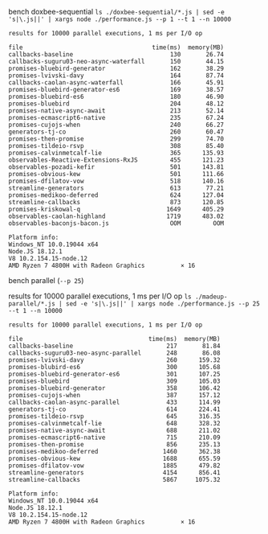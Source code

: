 bench doxbee-sequential `ls ./doxbee-sequential/*.js | sed -e 's|\.js||' | xargs node ./performance.js --p 1 --t 1 --n 10000`

    results for 10000 parallel executions, 1 ms per I/O op

    file                                    time(ms)  memory(MB)
    callbacks-baseline                           130       26.74
    callbacks-suguru03-neo-async-waterfall       150       44.15
    promises-bluebird-generator                  162       38.29
    promises-lvivski-davy                        164       87.74
    callbacks-caolan-async-waterfall             166       45.91
    promises-bluebird-generator-es6              169       38.57
    promises-bluebird-es6                        180       46.90
    promises-bluebird                            204       48.12
    promises-native-async-await                  213       52.14
    promises-ecmascript6-native                  235       67.24
    promises-cujojs-when                         240       66.27
    generators-tj-co                             260       60.47
    promises-then-promise                        299       74.70
    promises-tildeio-rsvp                        308       85.40
    promises-calvinmetcalf-lie                   365      135.93
    observables-Reactive-Extensions-RxJS         455      121.23
    observables-pozadi-kefir                     501      143.81
    promises-obvious-kew                         501      111.66
    promises-dfilatov-vow                        518      140.16
    streamline-generators                        613       77.21
    promises-medikoo-deferred                    624      127.04
    streamline-callbacks                         873      120.85
    promises-kriskowal-q                        1649      405.29
    observables-caolan-highland                 1719      483.02
    observables-baconjs-bacon.js                 OOM         OOM

    Platform info:
    Windows_NT 10.0.19044 x64
    Node.JS 18.12.1
    V8 10.2.154.15-node.12
    AMD Ryzen 7 4800H with Radeon Graphics          × 16


bench parallel (`--p 25`)

results for 10000 parallel executions, 1 ms per I/O op `ls ./madeup-parallel/*.js | sed -e 's|\.js||' | xargs node ./performance.js --p 25 --t 1 --n 10000`

    results for 10000 parallel executions, 1 ms per I/O op

    file                                   time(ms)  memory(MB)
    callbacks-baseline                          217       81.84
    callbacks-suguru03-neo-async-parallel       248       86.08
    promises-lvivski-davy                       260      159.32
    promises-blubird-es6                        300      105.68
    promises-bluebird-generator-es6             301      107.25
    promises-bluebird                           309      105.03
    promises-bluebird-generator                 358      106.42
    promises-cujojs-when                        387      157.12
    callbacks-caolan-async-parallel             433      114.99
    generators-tj-co                            614      224.41
    promises-tildeio-rsvp                       645      316.35
    promises-calvinmetcalf-lie                  648      328.32
    promises-native-async-await                 688      211.02
    promises-ecmascript6-native                 715      210.09
    promises-then-promise                       856      235.13
    promises-medikoo-deferred                  1460      362.38
    promises-obvious-kew                       1688      655.59
    promises-dfilatov-vow                      1885      479.82
    streamline-generators                      4154      856.41
    streamline-callbacks                       5867     1075.32

    Platform info:
    Windows_NT 10.0.19044 x64
    Node.JS 18.12.1
    V8 10.2.154.15-node.12
    AMD Ryzen 7 4800H with Radeon Graphics          × 16
